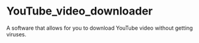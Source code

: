 # YouTube_video_downloader
A software that allows for you to download YouTube video without getting viruses.

